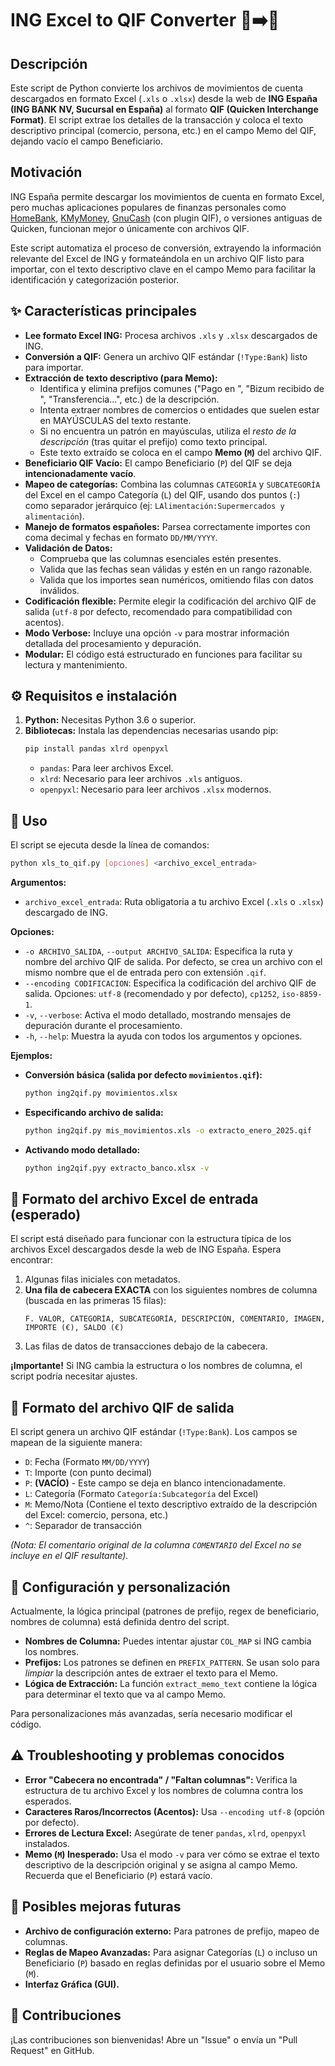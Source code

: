 # ING Excel to QIF Converter 🏦➡️🧾

## Descripción

Este script de Python convierte los archivos de movimientos de cuenta descargados en formato Excel (`.xls` o `.xlsx`) desde la web de **ING España (ING BANK NV, Sucursal en España)** al formato **QIF (Quicken Interchange Format)**. El script extrae los detalles de la transacción y coloca el texto descriptivo principal (comercio, persona, etc.) en el campo Memo del QIF, dejando vacío el campo Beneficiario.

## Motivación

ING España permite descargar los movimientos de cuenta en formato Excel, pero muchas aplicaciones populares de finanzas personales como [HomeBank](https://www.gethomebank.org), [KMyMoney](https://kmymoney.org/), [GnuCash](https://www.gnucash.org/) (con plugin QIF), o versiones antiguas de Quicken, funcionan mejor o únicamente con archivos QIF.

Este script automatiza el proceso de conversión, extrayendo la información relevante del Excel de ING y formateándola en un archivo QIF listo para importar, con el texto descriptivo clave en el campo Memo para facilitar la identificación y categorización posterior.

## ✨ Características principales

*   **Lee formato Excel ING:** Procesa archivos `.xls` y `.xlsx` descargados de ING.
*   **Conversión a QIF:** Genera un archivo QIF estándar (`!Type:Bank`) listo para importar.
*   **Extracción de texto descriptivo (para Memo):**
    *   Identifica y elimina prefijos comunes ("Pago en ", "Bizum recibido de ", "Transferencia...", etc.) de la descripción.
    *   Intenta extraer nombres de comercios o entidades que suelen estar en MAYÚSCULAS del texto restante.
    *   Si no encuentra un patrón en mayúsculas, utiliza el *resto de la descripción* (tras quitar el prefijo) como texto principal.
    *   Este texto extraído se coloca en el campo **Memo (`M`)** del archivo QIF.
*   **Beneficiario QIF Vacío:** El campo Beneficiario (`P`) del QIF se deja **intencionadamente vacío**.
*   **Mapeo de categorías:** Combina las columnas `CATEGORÍA` y `SUBCATEGORÍA` del Excel en el campo Categoría (`L`) del QIF, usando dos puntos (`:`) como separador jerárquico (ej: `LAlimentación:Supermercados y alimentación`).
*   **Manejo de formatos españoles:** Parsea correctamente importes con coma decimal y fechas en formato `DD/MM/YYYY`.
*   **Validación de Datos:**
    *   Comprueba que las columnas esenciales estén presentes.
    *   Valida que las fechas sean válidas y estén en un rango razonable.
    *   Valida que los importes sean numéricos, omitiendo filas con datos inválidos.
*   **Codificación flexible:** Permite elegir la codificación del archivo QIF de salida (`utf-8` por defecto, recomendado para compatibilidad con acentos).
*   **Modo Verbose:** Incluye una opción `-v` para mostrar información detallada del procesamiento y depuración.
*   **Modular:** El código está estructurado en funciones para facilitar su lectura y mantenimiento.

## ⚙️ Requisitos e instalación

1.  **Python:** Necesitas Python 3.6 o superior.
2.  **Bibliotecas:** Instala las dependencias necesarias usando pip:
    ```bash
    pip install pandas xlrd openpyxl
    ```
    *   `pandas`: Para leer archivos Excel.
    *   `xlrd`: Necesario para leer archivos `.xls` antiguos.
    *   `openpyxl`: Necesario para leer archivos `.xlsx` modernos.

## 🚀 Uso

El script se ejecuta desde la línea de comandos:

```bash
python xls_to_qif.py [opciones] <archivo_excel_entrada>
```

**Argumentos:**

*   `archivo_excel_entrada`: Ruta obligatoria a tu archivo Excel (`.xls` o `.xlsx`) descargado de ING.

**Opciones:**

*   `-o ARCHIVO_SALIDA`, `--output ARCHIVO_SALIDA`: Especifica la ruta y nombre del archivo QIF de salida. Por defecto, se crea un archivo con el mismo nombre que el de entrada pero con extensión `.qif`.
*   `--encoding CODIFICACION`: Especifica la codificación del archivo QIF de salida. Opciones: `utf-8` (recomendado y por defecto), `cp1252`, `iso-8859-1`.
*   `-v`, `--verbose`: Activa el modo detallado, mostrando mensajes de depuración durante el procesamiento.
*   `-h`, `--help`: Muestra la ayuda con todos los argumentos y opciones.

**Ejemplos:**

*   **Conversión básica (salida por defecto `movimientos.qif`):**
    ```bash
    python ing2qif.py movimientos.xlsx
    ```
*   **Especificando archivo de salida:**
    ```bash
    python ing2qif.py mis_movimientos.xls -o extracto_enero_2025.qif
    ```
*   **Activando modo detallado:**
    ```bash
    python ing2qif.pyy extracto_banco.xlsx -v
    ```

## 📄 Formato del archivo Excel de entrada (esperado)

El script está diseñado para funcionar con la estructura típica de los archivos Excel descargados desde la web de ING España. Espera encontrar:

1.  Algunas filas iniciales con metadatos.
2.  **Una fila de cabecera EXACTA** con los siguientes nombres de columna (buscada en las primeras 15 filas):
    ```
    F. VALOR, CATEGORÍA, SUBCATEGORÍA, DESCRIPCIÓN, COMENTARIO, IMAGEN, IMPORTE (€), SALDO (€)
    ```
3.  Las filas de datos de transacciones debajo de la cabecera.

**¡Importante!** Si ING cambia la estructura o los nombres de columna, el script podría necesitar ajustes.

## 🧾 Formato del archivo QIF de salida

El script genera un archivo QIF estándar (`!Type:Bank`). Los campos se mapean de la siguiente manera:

*   `D`: Fecha (Formato `MM/DD/YYYY`)
*   `T`: Importe (con punto decimal)
*   `P`: **(VACÍO)** - Este campo se deja en blanco intencionadamente.
*   `L`: Categoría (Formato `Categoría:Subcategoría` del Excel)
*   `M`: Memo/Nota (Contiene el texto descriptivo extraído de la descripción del Excel: comercio, persona, etc.)
*   `^`: Separador de transacción

*(Nota: El comentario original de la columna `COMENTARIO` del Excel no se incluye en el QIF resultante).*

## 🔧 Configuración y personalización

Actualmente, la lógica principal (patrones de prefijo, regex de beneficiario, nombres de columna) está definida dentro del script.

*   **Nombres de Columna:** Puedes intentar ajustar `COL_MAP` si ING cambia los nombres.
*   **Prefijos:** Los patrones se definen en `PREFIX_PATTERN`. Se usan solo para *limpiar* la descripción antes de extraer el texto para el Memo.
*   **Lógica de Extracción:** La función `extract_memo_text` contiene la lógica para determinar el texto que va al campo Memo.

Para personalizaciones más avanzadas, sería necesario modificar el código.

## ⚠️ Troubleshooting y problemas conocidos

*   **Error "Cabecera no encontrada" / "Faltan columnas":** Verifica la estructura de tu archivo Excel y los nombres de columna contra los esperados.
*   **Caracteres Raros/Incorrectos (Acentos):** Usa `--encoding utf-8` (opción por defecto).
*   **Errores de Lectura Excel:** Asegúrate de tener `pandas`, `xlrd`, `openpyxl` instalados.
*   **Memo (`M`) Inesperado:** Usa el modo `-v` para ver cómo se extrae el texto descriptivo de la descripción original y se asigna al campo Memo. Recuerda que el Beneficiario (`P`) estará vacío.

## 🔮 Posibles mejoras futuras

*   **Archivo de configuración externo:** Para patrones de prefijo, mapeo de columnas.
*   **Reglas de Mapeo Avanzadas:** Para asignar Categorías (`L`) o incluso un Beneficiario (`P`) basado en reglas definidas por el usuario sobre el Memo (`M`).
*   **Interfaz Gráfica (GUI).**

## 🤝 Contribuciones

¡Las contribuciones son bienvenidas! Abre un "Issue" o envía un "Pull Request" en GitHub.

